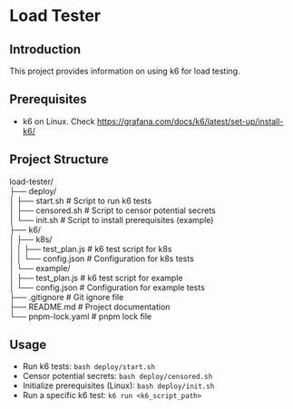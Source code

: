 # Load Tester

## Introduction

This project provides information on using k6 for load testing.

## Prerequisites

*   k6 on Linux. Check https://grafana.com/docs/k6/latest/set-up/install-k6/

## Project Structure

load-tester/                                                                                                                                                                                                                                                                    
├── deploy/                                                                                                                                                                                                                                                                     
│   ├── start.sh          # Script to run k6 tests                                                                                                                                                                                                                              
│   ├── censored.sh       # Script to censor potential secrets                                                                                                                                                                                                                  
│   └── init.sh           # Script to install prerequisites (example)                                                                                                                                                                                                           
├── k6/                                                                                                                                                                                                                                                                         
│   ├── k8s/                                                                                                                                                                                                                                                                    
│   │   ├── test_plan.js  # k6 test script for k8s                                                                                                                                                                                                                              
│   │   └── config.json   # Configuration for k8s tests                                                                                                                                                                                                                         
│   └── example/                                                                                                                                                                                                                                                                
│       ├── test_plan.js  # k6 test script for example                                                                                                                                                                                                                          
│       └── config.json   # Configuration for example tests                                                                                                                                                                                                                     
├── .gitignore           # Git ignore file                                                                                                                                                                                                                                      
├── README.md            # Project documentation                                                                                                                                                                                                                                
└── pnpm-lock.yaml       # pnpm lock file    

## Usage

*   Run k6 tests: `bash deploy/start.sh`
*   Censor potential secrets: `bash deploy/censored.sh`
*   Initialize prerequisites (Linux): `bash deploy/init.sh`
*   Run a specific k6 test: `k6 run <k6_script_path>`
